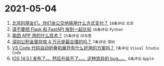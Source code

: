 # 2021-05-04

1. [北京的朋友们，你们坐公交地铁用什么方式支付？](https://www.v2ex.com/t/774819) `18条评论` `北京`
1. [请不要把 Flask 和 FastAPI 放到一起比较](https://www.v2ex.com/t/774831) `16条评论` `Python`
1. [美团 APP 用的什么技术？](https://www.v2ex.com/t/774833) `15条评论` `问与答`
1. [深圳公积金里存放 4 万元是最合理的吗？](https://www.v2ex.com/t/774824) `7条评论` `深圳`
1. [VS Code 代码自动折叠和展开有什么好用的方案吗？](https://www.v2ex.com/t/774813) `7条评论` `Visual Studio Code`
1. [IOS 14.5.1 发布了。。然后升级不了。。。这种诡异的 bug。。。](https://www.v2ex.com/t/774827) `6条评论` `Apple`
